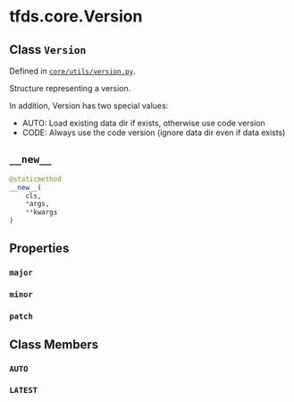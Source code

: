 <div itemscope itemtype="http://developers.google.com/ReferenceObject">
<meta itemprop="name" content="tfds.core.Version" />
<meta itemprop="path" content="Stable" />
<meta itemprop="property" content="major"/>
<meta itemprop="property" content="minor"/>
<meta itemprop="property" content="patch"/>
<meta itemprop="property" content="__new__"/>
<meta itemprop="property" content="AUTO"/>
<meta itemprop="property" content="LATEST"/>
</div>

# tfds.core.Version

## Class `Version`





Defined in [`core/utils/version.py`](https://github.com/tensorflow/datasets/tree/master/tensorflow_datasets/core/utils/version.py).

Structure representing a version.

In addition, Version has two special values:
 * AUTO: Load existing data dir if exists, otherwise use code version
 * CODE: Always use the code version (ignore data dir even if data exists)

<h2 id="__new__"><code>__new__</code></h2>

``` python
@staticmethod
__new__(
    cls,
    *args,
    **kwargs
)
```





## Properties

<h3 id="major"><code>major</code></h3>



<h3 id="minor"><code>minor</code></h3>



<h3 id="patch"><code>patch</code></h3>





## Class Members

<h3 id="AUTO"><code>AUTO</code></h3>

<h3 id="LATEST"><code>LATEST</code></h3>

